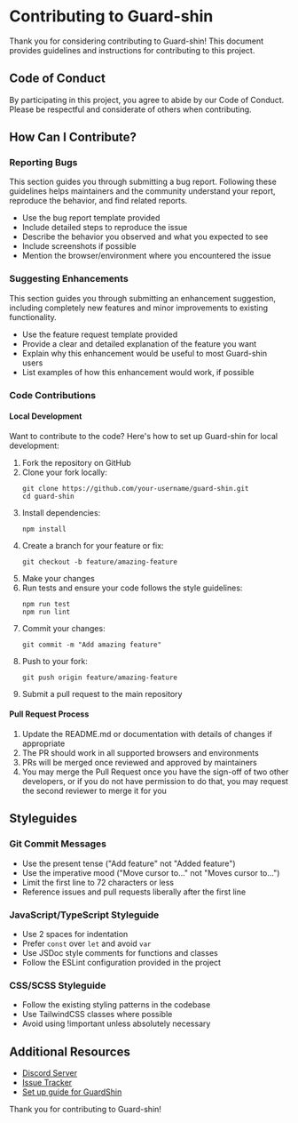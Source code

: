 # Contributing to Guard-shin

Thank you for considering contributing to Guard-shin! This document provides guidelines and instructions for contributing to this project.

## Code of Conduct

By participating in this project, you agree to abide by our Code of Conduct. Please be respectful and considerate of others when contributing.

## How Can I Contribute?

### Reporting Bugs

This section guides you through submitting a bug report. Following these guidelines helps maintainers and the community understand your report, reproduce the behavior, and find related reports.

- Use the bug report template provided
- Include detailed steps to reproduce the issue
- Describe the behavior you observed and what you expected to see
- Include screenshots if possible
- Mention the browser/environment where you encountered the issue

### Suggesting Enhancements

This section guides you through submitting an enhancement suggestion, including completely new features and minor improvements to existing functionality.

- Use the feature request template provided
- Provide a clear and detailed explanation of the feature you want
- Explain why this enhancement would be useful to most Guard-shin users
- List examples of how this enhancement would work, if possible

### Code Contributions

#### Local Development

Want to contribute to the code? Here's how to set up Guard-shin for local development:

1. Fork the repository on GitHub
2. Clone your fork locally:
   ```
   git clone https://github.com/your-username/guard-shin.git
   cd guard-shin
   ```
3. Install dependencies:
   ```
   npm install
   ```
4. Create a branch for your feature or fix:
   ```
   git checkout -b feature/amazing-feature
   ```
5. Make your changes
6. Run tests and ensure your code follows the style guidelines:
   ```
   npm run test
   npm run lint
   ```
7. Commit your changes:
   ```
   git commit -m "Add amazing feature"
   ```
8. Push to your fork:
   ```
   git push origin feature/amazing-feature
   ```
9. Submit a pull request to the main repository

#### Pull Request Process

1. Update the README.md or documentation with details of changes if appropriate
2. The PR should work in all supported browsers and environments
3. PRs will be merged once reviewed and approved by maintainers
4. You may merge the Pull Request once you have the sign-off of two other developers, or if you do not have permission to do that, you may request the second reviewer to merge it for you

## Styleguides

### Git Commit Messages

* Use the present tense ("Add feature" not "Added feature")
* Use the imperative mood ("Move cursor to..." not "Moves cursor to...")
* Limit the first line to 72 characters or less
* Reference issues and pull requests liberally after the first line

### JavaScript/TypeScript Styleguide

* Use 2 spaces for indentation
* Prefer `const` over `let` and avoid `var`
* Use JSDoc style comments for functions and classes
* Follow the ESLint configuration provided in the project

### CSS/SCSS Styleguide

* Follow the existing styling patterns in the codebase
* Use TailwindCSS classes where possible
* Avoid using !important unless absolutely necessary

## Additional Resources

* [Discord Server](https://discord.gg/g3rFbaW6gw)
* [Issue Tracker](https://github.com/yourusername/guard-shin/issues)
* [Set up guide for GuardShin](./docs/SETUP.md)

Thank you for contributing to Guard-shin!